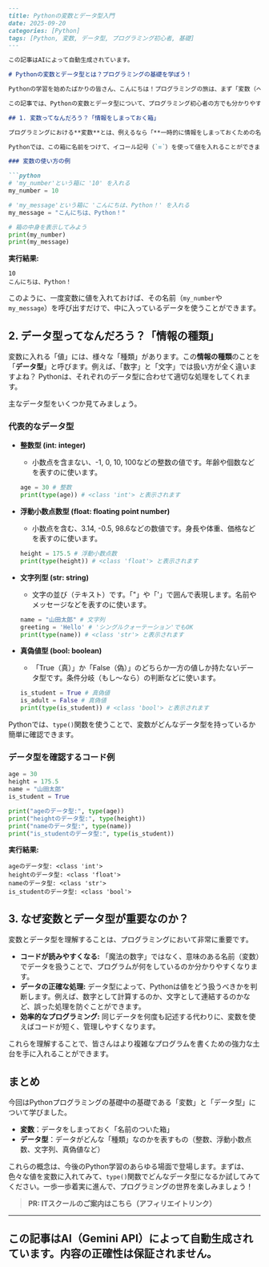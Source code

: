 ```markdown
---
title: Pythonの変数とデータ型入門
date: 2025-09-20
categories: [Python]
tags: [Python, 変数, データ型, プログラミング初心者, 基礎]
---

この記事はAIによって自動生成されています。

# Pythonの変数とデータ型とは？プログラミングの基礎を学ぼう！

Pythonの学習を始めたばかりの皆さん、こんにちは！プログラミングの旅は、まず「変数（へんすう）」と「データ型（データがた）」という基礎中の基礎を理解することから始まります。これらは、Pythonに限らず多くのプログラミング言語で共通する考え方なので、しっかりマスターしましょう。

この記事では、Pythonの変数とデータ型について、プログラミング初心者の方でも分かりやすいように、やさしい日本語と具体例、サンプルコードを交えて解説していきます。

## 1. 変数ってなんだろう？「情報をしまっておく箱」

プログラミングにおける**変数**とは、例えるなら「**一時的に情報をしまっておくための名前のついた箱**」のようなものです。計算の結果や、ユーザーが入力した名前など、プログラムの中で使う様々なデータをこの「箱」に入れて管理します。

Pythonでは、この箱に名前をつけて、イコール記号（`=`）を使って値を入れることができます。これを「代入（だいにゅう）」と呼びます。

### 変数の使い方の例

```python
# 'my_number'という箱に '10' を入れる
my_number = 10

# 'my_message'という箱に 'こんにちは、Python！' を入れる
my_message = "こんにちは、Python！"

# 箱の中身を表示してみよう
print(my_number)
print(my_message)
```

**実行結果:**
```
10
こんにちは、Python！
```

このように、一度変数に値を入れておけば、その名前（`my_number`や`my_message`）を呼び出すだけで、中に入っているデータを使うことができます。

## 2. データ型ってなんだろう？「情報の種類」

変数に入れる「値」には、様々な「種類」があります。この**情報の種類**のことを「**データ型**」と呼びます。例えば、「数字」と「文字」では扱い方が全く違いますよね？ Pythonは、それぞれのデータ型に合わせて適切な処理をしてくれます。

主なデータ型をいくつか見てみましょう。

### 代表的なデータ型

*   **整数型 (int: integer)**
    *   小数点を含まない、-1, 0, 10, 100などの整数の値です。年齢や個数などを表すのに使います。
    ```python
    age = 30 # 整数
    print(type(age)) # <class 'int'> と表示されます
    ```

*   **浮動小数点数型 (float: floating point number)**
    *   小数点を含む、3.14, -0.5, 98.6などの数値です。身長や体重、価格などを表すのに使います。
    ```python
    height = 175.5 # 浮動小数点数
    print(type(height)) # <class 'float'> と表示されます
    ```

*   **文字列型 (str: string)**
    *   文字の並び（テキスト）です。「"」や「'」で囲んで表現します。名前やメッセージなどを表すのに使います。
    ```python
    name = "山田太郎" # 文字列
    greeting = 'Hello' # 'シングルクォーテーション'でもOK
    print(type(name)) # <class 'str'> と表示されます
    ```

*   **真偽値型 (bool: boolean)**
    *   「True（真）」か「False（偽）」のどちらか一方の値しか持たないデータ型です。条件分岐（もし〜なら）の判断などに使います。
    ```python
    is_student = True # 真偽値
    is_adult = False # 真偽値
    print(type(is_student)) # <class 'bool'> と表示されます
    ```

Pythonでは、`type()`関数を使うことで、変数がどんなデータ型を持っているか簡単に確認できます。

### データ型を確認するコード例

```python
age = 30
height = 175.5
name = "山田太郎"
is_student = True

print("ageのデータ型:", type(age))
print("heightのデータ型:", type(height))
print("nameのデータ型:", type(name))
print("is_studentのデータ型:", type(is_student))
```

**実行結果:**
```
ageのデータ型: <class 'int'>
heightのデータ型: <class 'float'>
nameのデータ型: <class 'str'>
is_studentのデータ型: <class 'bool'>
```

## 3. なぜ変数とデータ型が重要なのか？

変数とデータ型を理解することは、プログラミングにおいて非常に重要です。

*   **コードが読みやすくなる:** 「魔法の数字」ではなく、意味のある名前（変数）でデータを扱うことで、プログラムが何をしているのか分かりやすくなります。
*   **データの正確な処理:** データ型によって、Pythonは値をどう扱うべきかを判断します。例えば、数字として計算するのか、文字として連結するのかなど、誤った処理を防ぐことができます。
*   **効率的なプログラミング:** 同じデータを何度も記述する代わりに、変数を使えばコードが短く、管理しやすくなります。

これらを理解することで、皆さんはより複雑なプログラムを書くための強力な土台を手に入れることができます。

## まとめ

今回はPythonプログラミングの基礎中の基礎である「変数」と「データ型」について学びました。

*   **変数**：データをしまっておく「名前のついた箱」
*   **データ型**：データがどんな「種類」なのかを表すもの（整数、浮動小数点数、文字列、真偽値など）

これらの概念は、今後のPython学習のあらゆる場面で登場します。まずは、色々な値を変数に入れてみて、`type()`関数でどんなデータ型になるか試してみてください。一歩一歩着実に進んで、プログラミングの世界を楽しみましょう！
> **PR: ITスクールのご案内はこちら（アフィリエイトリンク）**

---
この記事はAI（Gemini API）によって自動生成されています。内容の正確性は保証されません。
---
